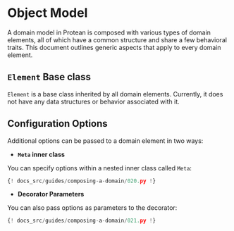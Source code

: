 # Object Model

A domain model in Protean is composed with various types of domain elements,
all of which have a common structure and share a few behavioral traits. This
document outlines generic aspects that apply to every domain element.

## `Element` Base class

`Element` is a base class inherited by all domain elements. Currently, it does
not have any data structures or behavior associated with it.

## Configuration Options

Additional options can be passed to a domain element in two ways:

- **`Meta` inner class**

You can specify options within a nested inner class called `Meta`:

```python hl_lines="13-14"
{! docs_src/guides/composing-a-domain/020.py !}
```

- **Decorator Parameters**

You can also pass options as parameters to the decorator:

```python hl_lines="7"
{! docs_src/guides/composing-a-domain/021.py !}
```
